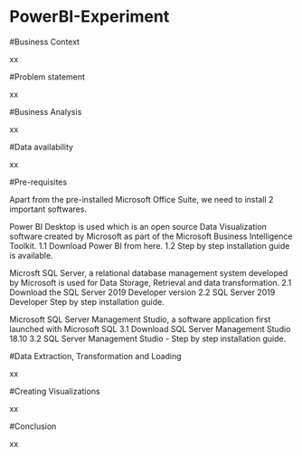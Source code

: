 # PowerBI-Experiment

#Business Context

xx

#Problem statement

xx

#Business Analysis

xx

#Data availability

xx

#Pre-requisites

Apart from the pre-installed Microsoft Office Suite, we need to install 2 important softwares.

Power BI Desktop is used which is an open source Data Visualization software created by Microsoft as part of the Microsoft Business Intelligence Toolkit.
1.1 Download Power BI from here.
1.2 Step by step installation guide is available.

Microsft SQL Server, a relational database management system developed by Microsoft is used for Data Storage, Retrieval and data transformation.
2.1 Download the SQL Server 2019 Developer version
2.2 SQL Server 2019 Developer Step by step installation guide.

Microsoft SQL Server Management Studio, a software application first launched with Microsoft SQL
3.1 Download SQL Server Management Studio 18.10
3.2 SQL Server Management Studio - Step by step installation guide.

#Data Extraction, Transformation and Loading

xx

#Creating Visualizations

xx

#Conclusion

xx

